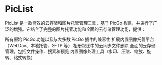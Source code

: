 # PicList

PicList 是一款高效的云存储和图片托管管理工具，基于 PicGo 构建，并进行了广泛的增强。它结合了完整的图片托管功能和全面的云存储管理功能，提供：

所有原始 PicGo 功能以及与大多数 PicGo 插件的兼容性
扩展内置图像托管平台（WebDav、本地托管、SFTP 等）
相册视图中的云同步文件删除
全面的云存储管理，包括文件操作、搜索和预览
内置图像处理工具（水印、压缩、缩放、旋转、格式转换）
